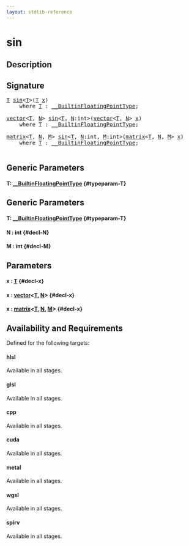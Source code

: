 ```yaml
---
layout: stdlib-reference
---
```


# sin

## Description





## Signature 

<pre>
<a href="/stdlib-reference/global-decls/sin#typeparam-T" class="code_type">T</a> <a href="/stdlib-reference/global-decls/sin">sin</a>&lt;<a href="/stdlib-reference/global-decls/sin#typeparam-T" class="code_type">T</a>&gt;(<a href="/stdlib-reference/global-decls/sin#typeparam-T" class="code_type">T</a> <a href="/stdlib-reference/global-decls/sin#decl-x" class="code_param">x</a>)
    <span class='code_keyword'>where</span> <a href="/stdlib-reference/global-decls/sin#typeparam-T" class="code_type">T</a> : <a href="/stdlib-reference/interfaces/BuiltinFloatingPointType/index">__BuiltinFloatingPointType</a>;

<a href="/stdlib-reference/types/vector/index">vector</a>&lt;<a href="/stdlib-reference/types/vector/index#typeparam-T" class="code_type">T</a>, <a href="/stdlib-reference/types/vector/index#decl-N" class="code_var">N</a>&gt; <a href="/stdlib-reference/global-decls/sin">sin</a>&lt;<a href="/stdlib-reference/global-decls/sin#typeparam-T" class="code_type">T</a>, <a href="/stdlib-reference/global-decls/sin#decl-N" class="code_var">N</a>:<span class="code_keyword">int</span>&gt;(<a href="/stdlib-reference/types/vector/index">vector</a>&lt;<a href="/stdlib-reference/types/vector/index#typeparam-T" class="code_type">T</a>, <a href="/stdlib-reference/types/vector/index#decl-N" class="code_var">N</a>&gt; <a href="/stdlib-reference/global-decls/sin#decl-x" class="code_param">x</a>)
    <span class='code_keyword'>where</span> <a href="/stdlib-reference/global-decls/sin#typeparam-T" class="code_type">T</a> : <a href="/stdlib-reference/interfaces/BuiltinFloatingPointType/index">__BuiltinFloatingPointType</a>;

<a href="/stdlib-reference/types/matrix/index">matrix</a>&lt;<a href="/stdlib-reference/types/matrix/T" class="code_type">T</a>, <a href="/stdlib-reference/types/matrix/index#decl-N" class="code_var">N</a>, <a href="/stdlib-reference/types/matrix/index#decl-M" class="code_var">M</a>&gt; <a href="/stdlib-reference/global-decls/sin">sin</a>&lt;<a href="/stdlib-reference/global-decls/sin#typeparam-T" class="code_type">T</a>, <a href="/stdlib-reference/global-decls/sin#decl-N" class="code_var">N</a>:<span class="code_keyword">int</span>, <a href="/stdlib-reference/global-decls/sin#decl-M" class="code_var">M</a>:<span class="code_keyword">int</span>&gt;(<a href="/stdlib-reference/types/matrix/index">matrix</a>&lt;<a href="/stdlib-reference/types/matrix/T" class="code_type">T</a>, <a href="/stdlib-reference/types/matrix/index#decl-N" class="code_var">N</a>, <a href="/stdlib-reference/types/matrix/index#decl-M" class="code_var">M</a>&gt; <a href="/stdlib-reference/global-decls/sin#decl-x" class="code_param">x</a>)
    <span class='code_keyword'>where</span> <a href="/stdlib-reference/global-decls/sin#typeparam-T" class="code_type">T</a> : <a href="/stdlib-reference/interfaces/BuiltinFloatingPointType/index">__BuiltinFloatingPointType</a>;

</pre>

## Generic Parameters

#### T: [\_\_BuiltinFloatingPointType](/stdlib-reference/interfaces/BuiltinFloatingPointType/index) {#typeparam-T}

## Generic Parameters

#### T: [\_\_BuiltinFloatingPointType](/stdlib-reference/interfaces/BuiltinFloatingPointType/index) {#typeparam-T}
#### N  : int {#decl-N}
#### M  : int {#decl-M}

## Parameters

#### x  : [T](/stdlib-reference/global-decls/sin#typeparam-T) {#decl-x}
#### x  : [vector](/stdlib-reference/types/vector/index)\<[T](/stdlib-reference/types/vector/index#typeparam-T), [N](/stdlib-reference/types/vector/index#decl-N)\> {#decl-x}
#### x  : [matrix](/stdlib-reference/types/matrix/index)\<[T](/stdlib-reference/types/matrix/T), [N](/stdlib-reference/types/matrix/index#decl-N), [M](/stdlib-reference/types/matrix/index#decl-M)\> {#decl-x}

## Availability and Requirements

Defined for the following targets:

#### hlsl
Available in all stages.

#### glsl
Available in all stages.

#### cpp
Available in all stages.

#### cuda
Available in all stages.

#### metal
Available in all stages.

#### wgsl
Available in all stages.

#### spirv
Available in all stages.



